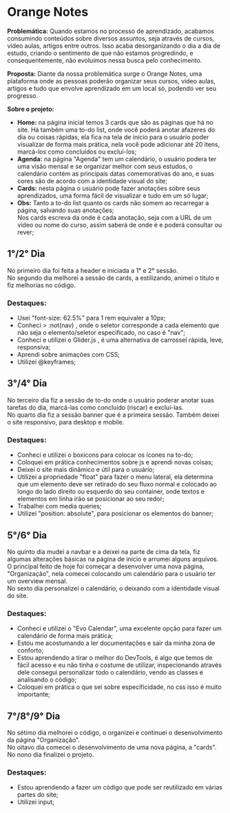 <h1>Orange Notes</h1>
<p>
  <strong>Problemática:</strong> Quando estamos no processo de aprendizado, acabamos consumindo conteúdos sobre diversos assuntos, seja através de cursos, vídeo aulas, artigos  entre outros.
  Isso acaba desorganizando o dia a dia de estudo, criando o sentimento de que não estamos progredindo, e consequentemente, não evoluímos nessa busca pelo conhecimento.
</p>

<p>
  <strong>Proposta:</strong> Diante da nossa problemática surge o Orange Notes, uma plataforma onde as pessoas poderão organizar seus cursos, vídeo aulas, artigos e  tudo que envolve aprendizado em um local só, podendo ver seu progresso.
</p>

<p>
 <strong>Sobre o projeto:</strong>
 
 <ul> 
  <li><strong>Home:</strong> na página inicial temos 3 cards que são as páginas que há no site. Há também uma to-do list, onde você poderá anotar afazeres do dia ou coisas rápidas, ela fica na tela de início para o usuário poder visualizar de forma mais prática, nela você pode adicionar até 20 itens, marcá-los como concluídos ou excluí-los;</li>
  <li><strong>Agenda:</strong> na página "Agenda" tem um calendário, o usuário podera ter uma visão mensal e se organizar melhor com seus estudos, o calendário contém as principais datas comemorativas do ano, e suas cores são de acordo com a identidade visual do site;</li>
  <li><strong>Cards:</strong> nesta página o usuário pode fazer anotações sobre seus aprendizados, uma forma fácil de visualizar e tudo em um só lugar;</li>
  <li><strong>Obs:</strong> Tanto a to-do list quanto os cards não somem ao recarregar a página, salvando suas anotações; <br> Nos cards escreva da onde é cada anotação, seja com a URL de um vídeo ou nome do curso, assim saberá de onde é e poderá consultar ou rever;</li>
</ul>
</p>

<h2>1°/2° Dia</h2>
<p>No primeiro dia foi feita a header e iniciada a 1° e 2° sessão. <br> No segundo dia melhorei a sessão de cards, a estilizando, animei o título e fiz melhorias no código.</p>
<h3> Destaques: </h3>
<ul> 
  <li>Usei "font-size: 62.5%" para 1 rem equivaler a 10px;</li>
  <li>Conheci > :not(nav) , onde o seletor corresponde a cada elemento que não seja o elemento/seletor especificado, no caso é "nav";</li>
  <li>Conheci e utilizei o Glider.js , é uma alternativa de carrossel rápida, leve, responsiva;</li>
  <li>Aprendi sobre animações com CSS;</li>
  <li>Utilizei @keyframes;</li>
</ul>

<h2>3°/4° Dia</h2>
<p>No terceiro dia fiz a sessão de to-do onde o usuário poderar anotar suas tarefas do dia, marcá-las como concluído (riscar) e excluí-las. <br> No quarto dia fiz a sessão banner que é a primeira sessão. Também deixei o site responsivo, para desktop e mobile.</p>
<h3> Destaques: </h3>
<ul> 
  <li>Conheci e utilizei o boxicons para colocar os ícones na to-do;</li>
  <li>Coloquei em prática conhecimentos sobre js e aprendi novas coisas;</li>
  <li>Deixei o site mais dinâmico e útil para o usuário;</li>
  <li>Utilizei a propriedade "float" para fazer o menu lateral, ela determina que um elemento deve ser retirado do seu fluxo normal e colocado ao longo do lado direito   ou esquerdo do seu container, onde textos e elementos em linha irão se posicionar ao seu redor;</li>
  <li>Trabalhei com media queries;</li>
  <li>Utilizei "position: absolute", para posicionar os elementos do banner;</li>
</ul>

<h2>5°/6° Dia</h2>
<p>No quinto dia mudei a navbar e a deixei na parte de cima da tela, fiz algumas alterações básicas na página de início e arrumei alguns arquivos. O principal feito de hoje foi começar a desenvolver uma nova página, "Organização", nela comecei colocando um calendário para o usuário ter um overview mensal. <br> No sexto dia personalizei o calendário, o deixando com a identidade visual do site.</p>
<h3> Destaques: </h3>
<ul> 
  <li>Conheci e utilizei o "Evo Calendar", uma excelente opção para fazer um calendário de forma mais prática;</li>
  <li>Estou me acostumando a ler documentações e sair da minha zona de conforto;</li>
  <li>Estou aprendendo a tirar o melhor do DevTools, é algo que temos de fácil acesso e eu não tinha o costume de utilizar, inspecionando através dele consegui         personalizar todo o calendário, vendo as classes e analisando o código;</li>
  <li>Coloquei em prática o que sei sobre especificidade, no css isso é muito importante;</li>
</ul>

<h2>7°/8°/9° Dia</h2>
<p>No sétimo dia melhorei o código, o organizei e continuei o desenvolvimento da página "Organização". <br> No oitavo dia comecei o desenvolvimento de uma nova página, a "cards". <br> No nono dia finalizei o projeto.</p>
<h3> Destaques: </h3>
<ul> 
  <li>Estou aprendendo a fazer um código que pode ser reutilizado em várias partes do site;</li>
   <li>Utilizei input;</li>
</ul>
